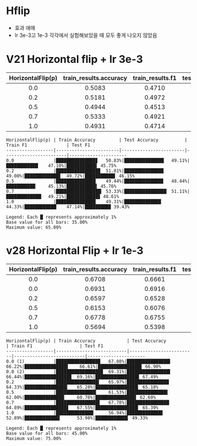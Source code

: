 # Hflip
- 효과 애매
- lr 3e-3고 1e-3 각각에서 실험해보았을 때 모두 좋게 나오지 않았음

# V21 Horizontal flip + lr 3e-3

| HorizontalFlip(p) | train_results.accuracy | train_results.f1 | test_results.accuracy | test_results.f1 | learning_rate_setting |
|:-----------------:|:----------------------:|:----------------:|:---------------------:|:---------------:|:---------------------:|
| 0.0 | 0.5083 | 0.4710 | 0.4911 | 0.4575 | 0.0030 |
| 0.2 | 0.5181 | 0.4972 | 0.4900 | 0.4615 | 0.0030 |
| 0.5 | 0.4944 | 0.4513 | 0.4844 | 0.4576 | 0.0030 |
| 0.7 | 0.5333 | 0.4921 | 0.5111 | 0.4861 | 0.0030 |
| 1.0 | 0.4931 | 0.4714 | 0.4433 | 0.3943 | 0.0030 |
```
HorizontalFlip(p) | Train Accuracy         | Test Accuracy          | Train F1               | Test F1
------------------|------------------------|------------------------|------------------------|----------------------
0.0               |███████████████▊   50.83%|███████████████▏  49.11%|████████████▏   47.10%|███████████▌ 45.75%
0.2               |████████████████▉  51.81%|███████████████    49.00%|█████████████▋  49.72%|███████████▌ 46.15%
0.5               |███████████████▏   49.44%|██████████████▉   48.44%|███████████▏    45.13%|███████████▌ 45.76%
0.7               |█████████████████▎ 53.33%|████████████████▏ 51.11%|█████████████▍  49.21%|████████████▊ 48.61%
1.0               |███████████████▏   49.31%|██████████████     44.33%|████████████▏   47.14%|█████████▉ 39.43%

Legend: Each █ represents approximately 1%
Base value for all bars: 35.00%
Maximum value: 65.00%
```

# v28 Horizontal Flip + lr 1e-3

| HorizontalFlip(p) | train_results.accuracy | train_results.f1 | test_results.accuracy | test_results.f1 |
|:-----------------:|:----------------------:|:----------------:|:---------------------:|:---------------:|
| 0.0 | 0.6708 | 0.6661 | 0.6622 | 0.6690 |
| 0.0 | 0.6931 | 0.6916 | 0.6644 | 0.6749 |
| 0.2 | 0.6597 | 0.6528 | 0.6433 | 0.6518 |
| 0.5 | 0.6153 | 0.6076 | 0.6200 | 0.6260 |
| 0.7 | 0.6778 | 0.6755 | 0.6489 | 0.6539 |
| 1.0 | 0.5694 | 0.5398 | 0.5289 | 0.4933 |

```
HorizontalFlip(p) | Train Accuracy            | Test Accuracy           | Train F1                  | Test F1
------------------|---------------------------|-------------------------|---------------------------|----------------------
0.0 (1)           |████████████████▉   67.08%|████████████████▌  66.22%|████████████████▌    66.61%|████████████████▋ 66.90%
0.0 (2)           |█████████████████▉  69.31%|████████████████▌  66.44%|█████████████████▉  69.16%|████████████████▋ 67.49%
0.2               |████████████████▍   65.97%|████████████████   64.33%|████████████████▎   65.28%|████████████████▎ 65.18%
0.5               |███████████████▎    61.53%|███████████████▌   62.00%|███████████████▏    60.76%|███████████████▌ 62.60%
0.7               |████████████████▋   67.78%|████████████████▏ 64.89%|████████████████▋   67.55%|████████████████▎ 65.39%
1.0               |██████████████▎     56.94%|█████████████▋    52.89%|█████████████▍      53.98%|████████████▍ 49.33%

Legend: Each █ represents approximately 1%
Base value for all bars: 45.00%
Maximum value: 75.00%
```
